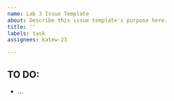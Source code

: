 ```yaml
---
name: Lab 3 Issue Template
about: Describe this issue template's purpose here.
title: ''
labels: task
assignees: katew-23

---
```


## TO DO:
- ...
